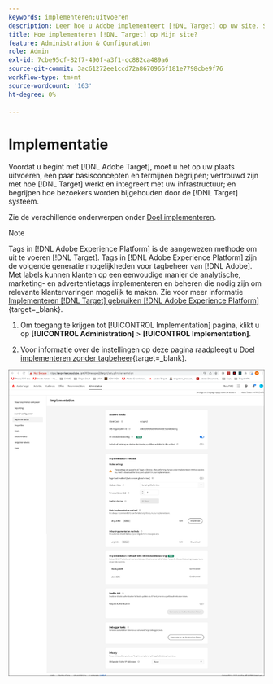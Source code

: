 ```yaml
---
keywords: implementeren;uitvoeren
description: Leer hoe u Adobe implementeert [!DNL Target] op uw site. Stel uw algemene instellingen, implementatiemethode (AEP Web SDK of at.js) en meer in.
title: Hoe implementeren [!DNL Target] op Mijn site?
feature: Administration & Configuration
role: Admin
exl-id: 7cbe95cf-82f7-490f-a3f1-cc882ca489a6
source-git-commit: 3ac61272ee1ccd72a8670966f181e7798cbe9f76
workflow-type: tm+mt
source-wordcount: '163'
ht-degree: 0%

---
```


# Implementatie

Voordat u begint met [!DNL Adobe Target], moet u het op uw plaats uitvoeren, een paar basisconcepten en termijnen begrijpen; vertrouwd zijn met hoe [!DNL Target] werkt en integreert met uw infrastructuur; en begrijpen hoe bezoekers worden bijgehouden door de [!DNL Target] systeem.

Zie de verschillende onderwerpen onder [Doel implementeren](/help/main/c-implementing-target/implementing-target.md).

>[!NOTE]
>
>Tags in [!DNL Adobe Experience Platform] is de aangewezen methode om uit te voeren [!DNL Target]. Tags in [!DNL Adobe Experience Platform] zijn de volgende generatie mogelijkheden voor tagbeheer van [!DNL Adobe]. Met labels kunnen klanten op een eenvoudige manier de analytische, marketing- en advertentietags implementeren en beheren die nodig zijn om relevante klantervaringen mogelijk te maken. Zie voor meer informatie [Implementeren [!DNL Target] gebruiken [!DNL Adobe Experience Platform]](https://developer.adobe.com/target/implement/client-side/atjs/how-to-deployatjs/implement-target-using-adobe-launch/){target=_blank}.

1. Om toegang te krijgen tot [!UICONTROL Implementation] pagina, klikt u op **[!UICONTROL Administration]** > **[!UICONTROL Implementation]**.

1. Voor informatie over de instellingen op deze pagina raadpleegt u [Doel implementeren zonder tagbeheer](https://developer.adobe.com/target/implement/client-side/atjs/how-to-deployatjs/implement-target-without-a-tag-manager/){target=_blank}.

![Implementatiepagina](/help/main/administrating-target/assets/implementation.png)
